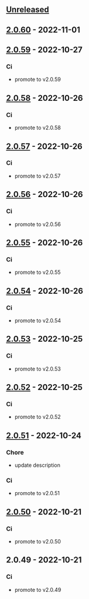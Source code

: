 <a name="unreleased"></a>
## [Unreleased]


<a name="2.0.60"></a>
## [2.0.60] - 2022-11-01

<a name="2.0.59"></a>
## [2.0.59] - 2022-10-27
### Ci
- promote to v2.0.59


<a name="2.0.58"></a>
## [2.0.58] - 2022-10-26
### Ci
- promote to v2.0.58


<a name="2.0.57"></a>
## [2.0.57] - 2022-10-26
### Ci
- promote to v2.0.57


<a name="2.0.56"></a>
## [2.0.56] - 2022-10-26
### Ci
- promote to v2.0.56


<a name="2.0.55"></a>
## [2.0.55] - 2022-10-26
### Ci
- promote to v2.0.55


<a name="2.0.54"></a>
## [2.0.54] - 2022-10-26
### Ci
- promote to v2.0.54


<a name="2.0.53"></a>
## [2.0.53] - 2022-10-25
### Ci
- promote to v2.0.53


<a name="2.0.52"></a>
## [2.0.52] - 2022-10-25
### Ci
- promote to v2.0.52


<a name="2.0.51"></a>
## [2.0.51] - 2022-10-24
### Chore
- update description

### Ci
- promote to v2.0.51


<a name="2.0.50"></a>
## [2.0.50] - 2022-10-21
### Ci
- promote to v2.0.50


<a name="2.0.49"></a>
## 2.0.49 - 2022-10-21
### Ci
- promote to v2.0.49


[Unreleased]: https://gitlab.industrysoftware.automation.siemens.com/caas-ops/fleet/aws-usea1-qa-qa/compare/2.0.60...HEAD
[2.0.60]: https://gitlab.industrysoftware.automation.siemens.com/caas-ops/fleet/aws-usea1-qa-qa/compare/2.0.59...2.0.60
[2.0.59]: https://gitlab.industrysoftware.automation.siemens.com/caas-ops/fleet/aws-usea1-qa-qa/compare/2.0.58...2.0.59
[2.0.58]: https://gitlab.industrysoftware.automation.siemens.com/caas-ops/fleet/aws-usea1-qa-qa/compare/2.0.57...2.0.58
[2.0.57]: https://gitlab.industrysoftware.automation.siemens.com/caas-ops/fleet/aws-usea1-qa-qa/compare/2.0.56...2.0.57
[2.0.56]: https://gitlab.industrysoftware.automation.siemens.com/caas-ops/fleet/aws-usea1-qa-qa/compare/2.0.55...2.0.56
[2.0.55]: https://gitlab.industrysoftware.automation.siemens.com/caas-ops/fleet/aws-usea1-qa-qa/compare/2.0.54...2.0.55
[2.0.54]: https://gitlab.industrysoftware.automation.siemens.com/caas-ops/fleet/aws-usea1-qa-qa/compare/2.0.53...2.0.54
[2.0.53]: https://gitlab.industrysoftware.automation.siemens.com/caas-ops/fleet/aws-usea1-qa-qa/compare/2.0.52...2.0.53
[2.0.52]: https://gitlab.industrysoftware.automation.siemens.com/caas-ops/fleet/aws-usea1-qa-qa/compare/2.0.51...2.0.52
[2.0.51]: https://gitlab.industrysoftware.automation.siemens.com/caas-ops/fleet/aws-usea1-qa-qa/compare/2.0.50...2.0.51
[2.0.50]: https://gitlab.industrysoftware.automation.siemens.com/caas-ops/fleet/aws-usea1-qa-qa/compare/2.0.49...2.0.50
